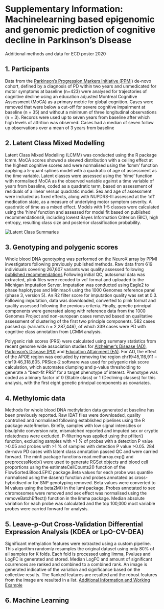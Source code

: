 # Supplementary Information: Machinelearning based epigenomic and genomic prediction of cognitive decline in Parkinson’s Disease
Additional methods and data for ECD poster 2020

## 1.	Participants
Data from the [Parkinson’s Progression Markers Initiative (PPMI)](https://www.ppmi-info.org/) de-novo cohort, defined by a diagnosis of PD within two years and unmedicated for motor symptoms at baseline (n=423) were analysed for trajectories of cognitive decline using an education adjusted Montreal Cognitive Assessment (MoCA) as a primary metric for global cognition. Cases were removed that were below a cut-off for severe cognitive impairment at baseline (n = 35) and without a minimum of three longitudinal observations (n = 3). Records were used up to seven years from baseline after which high levels of attrition was observed. Cases had a median of seven follow up observations over a mean of 3 years from baseline

## 2.	Latent Class Mixed Modelling 
Latent Class Mixed Modelling (LCMM) was conducted using the R package lcmm. MoCA scores showed a skewed distribution with a ceiling effect at the highest cognitive scores and were normalised using the ‘lcmm’ function applying a 5-quant splines model with a quadratic of age of assessment as the time variable. Latent classes were assessed using the ‘hlme’ function with normalised MoCA as the observed variable against a time variable of years from baseline, coded as a quadratic term, based on assessment of residuals of a linear versus quadratic model. Sex and age of assessment were included as fixed effects, along with NUPDRS-III assessed at the ‘off’ medication state, as a measure of underlying motor symptom severity. A quadratic of time as a mixed effect. Models with 1-5 classes were calculated using the ‘hlme’ function and assessed for model fit based on published recommendations9, including lowest Bayes Information Criterion (BIC), high entropy, resulting class size and posterior classification probability. 

![Latent Class Summaries](https://github.com/JoshHarveyGit/ECD-Poster/blob/main/figures/LatentClassSummary.png?raw=true)


## 3.	Genotyping and polygenic scores
Whole blood DNA genotyping was performed on the NeuroX array by PPMI investigators following previously published methods. Raw data from 619 individuals covering 267,607 variants was quality assessed following [published recommendations](https://www.ncbi.nlm.nih.gov/pmc/articles/PMC6001694/) Following initial QC, autosomal data was extracted, plink files were recoded to vcf format and uploaded to the Michigan Imputation Server. Imputation was conducted using Eagle2 to phase haplotypes and Minimac4 using the 1000 Genomes reference panel (phase 3, version 5). An R2 filter score for imputation quality was set at 0.3. Following imputation, data was downloaded, converted to plink format and quality assessed following the previous criteria. Finally, genetic principal components were generated along with reference data from the 1000 Genomes Project and non-european cases removed based on qualitative assessment of clustering of the first two principle components. 582 cases passed qc (variants n = 2,287,446), of which 339 cases were PD with cognitive class annotation from LCMM analysis. 

Polygenic risk scores (PRS) were calculated using summary statistics from recent genome wide association studies for [Alzheimer’s Disease (AD)](https://www.nature.com/articles/s41588-019-0358-2), [Parkinson’s Disease (PD)](https://pubmed.ncbi.nlm.nih.gov/28892059/) and [Education Attainment (EA)](https://www.nature.com/articles/s41588-018-0147-3). For AD, the effect of the APOE region was excluded by removing the region chr19:45,116,911 – chr19:46,318,605. PRSice-2 software was used for polygenic risk score calculation, which automates clumping and p-value thresholding to generate a “best-fit PRS” for a target phenotype of interest. Phenotype was coded as a binary factor of 0 (Stable class) or 1 (Declining classes) for this analysis, with the first eight genetic principal components as covariates. 

## 4.	Methylomic data
Methods for whole blood DNA methylation data generated at baseline has been previously reported. Raw IDAT files were downloaded, quality controlled and normalised following established pipelines using the R package wateRmelon. Briefly, samples with low signal intensities or bisulphite conversion rate, mismatched reported and imputed sex or cryptic relatedness were excluded. P-filtering was applied using the pfilter() function, excluding samples with  >1 % of probes with a detection P value >0.05 and probes with >1 % of samples with detection P value >0.05. 284 de-novo PD cases with latent class annotation passed QC and were carried forward. The minfi package functions read.metharray.exp() and preprocessNoob() were used to generate RGSet objects and blood cell proportions using the estimateCellCounts2() function of the FlowSorted.Blood.EPIC package.Beta values for each probe was quantile normalised using the dasen() function and probes annotated as cross-hybridised or for SNP genotyping removed. Beta values were converted to M values using the beta2M() in the lumi package. Probes annotated to sex chromosomes were removed and sex effect was normalised using the removeBatchEffect() function in the limma package. Median absolute variation for each probe was calculated and the top 100,000 most variable probes were carried forward for analysis. 

## 5. Leave-p-Out Cross-Validation Differential Expression Analysis (KDEA or LpO-CV-DEA)
Significant methylation features were extracted using a custom pipeline. This algorithm randomly resamples the original dataset using only 80% of all samples for K folds. Each fold is processed using limma, Pvalues and LogFC is generated and stored. Median LogFC and amount of significant ocurrences are ranked and combined to a combined rank. An image is generated indicative of the variation and significance based on the collective results. The Ranked features are resulted and the robust features from the image are resulted in a list.
[Additional Information and Working Example](https://github.com/Rrtk2/RRtest/blob/master/docs/KDEA.md) 

## 6. Machine Learning

